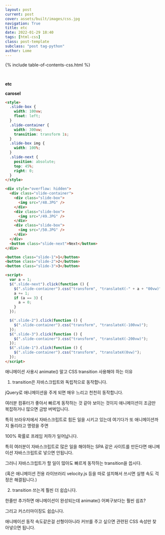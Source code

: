 ```yaml
---
layout: post
current: post
cover: assets/built/images/css.jpg
navigation: True
title: etc
date: 2022-01-29 18:40
tags: [html-css]
class: post-template
subclass: "post tag-python"
author: Lome
---
```


<span></span>

{% include table-of-contents-css.html %}

<br>

<strong class="subtitle_fontAwesome">etc</strong>

<strong class="subtitle2_fontAwesome">carosel</strong>

```html
<style>
  .slide-box {
    width: 100vw;
    float: left;
  }
  .slide-container {
    width: 300vw;
    transition: transform 1s;
  }
  .slide-box img {
    width: 100%;
  }
  .slide-next {
    position: absolute;
    top: 45%;
    right: 0;
  }
</style>

<div style="overflow: hidden">
  <div class="slide-container">
    <div class="slide-box">
      <img src="/48.JPG" />
    </div>
    <div class="slide-box">
      <img src="/49.JPG" />
    </div>
    <div class="slide-box">
      <img src="/50.JPG" />
    </div>
  </div>
  <button class="slide-next">Next</button>
</div>

<button class="slide-1">1</button>
<button class="slide-2">2</button>
<button class="slide-3">3</button>

<script>
  var a = 1;
  $(".slide-next").click(function () {
    $(".slide-container").css("transform", "translateX(-" + a + "00vw)");
    a += 1;
    if (a == 3) {
      a = 0;
    }
  });

  $(".slide-2").click(function () {
    $(".slide-container").css("transform", "translateX(-100vw)");
  });
  $(".slide-3").click(function () {
    $(".slide-container").css("transform", "translateX(-200vw)");
  });
  $(".slide-1").click(function () {
    $(".slide-container").css("transform", "translateX(0vw)");
  });
</script>
```

애니메이션 사용시 animate() 말고 CSS transition 사용해야 하는 이유

1. transition은 자바스크립트와 독립적으로 동작합니다.

jQuery로 애니메이션을 주게 되면 매우 느리고 천천히 동작합니다.

여러분 컴퓨터가 좋아서 빠르게 동작하는 것 같아 보이는 것이지 애니메이션이 조금만 복잡하거나 많으면 금방 버벅입니다.

특히 브라우저에서 자바스크립트로 힘든 일을 시키고 있는데 여기다가 또 애니메이션까지 돌리라고 명령을 주면

100% 확률로 프레임 저하가 일어납니다.

특히 여러분이 자바스크립트로 많은 일을 해야하는 SPA 같은 사이트를 만든다면 애니메이션 자바스크립트로 넣으면 안됩니다.

그러니 자바스크립트가 할 일이 많아도 빠르게 동작하는 transition을 씁시다.

(혹은 애니메이션 전용 라이브러리 velocity.js 등을 따로 설치해서 쓰시면 실행 속도 걱정은 해결됩니다.)

2. transition 쓰는게 훨씬 더 쉽습니다.

한줄만 추가하면 애니메이션이 완성되는데 animate() 어쩌구보다는 훨씬 쉽죠?

그리고 커스터마이징도 쉽습니다.

애니메이션 동작 속도같은걸 선형이아니라 커브를 주고 싶으면 관련된 CSS 속성만 찾아넣으면 됩니다.
